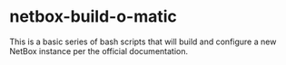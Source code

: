 # netbox-build-o-matic
This is a basic series of bash scripts that will build and configure a new NetBox instance per the official documentation. 
